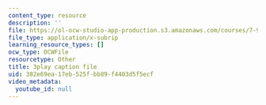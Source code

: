 ```yaml
---
content_type: resource
description: ''
file: https://ol-ocw-studio-app-production.s3.amazonaws.com/courses/7-91j-foundations-of-computational-and-systems-biology-spring-2014/382e69ea17eb525fbb89f4403d5f5ecf_P3ORBMon8aw.vtt
file_type: application/x-subrip
learning_resource_types: []
ocw_type: OCWFile
resourcetype: Other
title: 3play caption file
uid: 382e69ea-17eb-525f-bb89-f4403d5f5ecf
video_metadata:
  youtube_id: null
---
```

